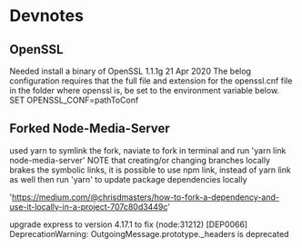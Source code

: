 # Devnotes

## OpenSSL

Needed install a binary of OpenSSL 1.1.1g  21 Apr 2020
The belog configuration requires that the full file and extension for the openssl.cnf file in the folder where openssl is, be set to the environment variable below.
SET OPENSSL_CONF=pathToConf

## Forked Node-Media-Server

used yarn to symlink the fork, naviate to fork in terminal and run 'yarn link node-media-server' 
NOTE that creating/or changing branches locally brakes the symbolic links, it is possible to use npm link, instead of yarn link as well
then run 'yarn' to update package dependencies locally

'https://medium.com/@chrisdmasters/how-to-fork-a-dependency-and-use-it-locally-in-a-project-707c80d3449c'

upgrade express to version 4.17.1 to fix (node:31212) [DEP0066] DeprecationWarning: OutgoingMessage.prototype._headers is deprecated